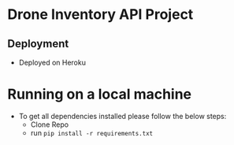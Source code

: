 # Drone Inventory API Project

## Deployment
- Deployed on Heroku 

# Running on a local machine
- To get all dependencies installed please follow the below steps:
    - Clone Repo
    - run `pip install -r requirements.txt`